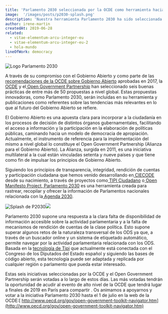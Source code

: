 ```yaml
---
title: 'Parlamento 2030 seleccionada por la OCDE como herramienta hacia el Gobierno Abierto'
image:  '/images/posts/p2030-splash.png'
description: 'Nuestra herramienta Parlamento 2030 ha sido seleccionada por la OCDE como una de las herramientas innovadoras de Gobierno Abierto más relevantes en la actualidad.'
author: irene-martin
createdAt: 2019-06-28
related:
  - vitae-elementum-arcu-integer-eu
  - vitae-elementum-arcu-integer-eu-2
  - hola-mundo
lineOfWork: democracy
---
```


![Logo Parlamento 2030](/images/posts/logp2030.jpeg)

A través de su compromiso con el Gobierno Abierto y como parte de las[ recomendaciones de la OCDE sobre Gobierno Abierto](https://www.oecd.org/gov/Recommendation-Open-Government-Approved-Council-141217.pdf) aprobadas en 2017, la[ OCDE](https://www.oecd.org/) y el[ Open Government Partnership](https://www.opengovpartnership.org/) han seleccionado seis buenas prácticas de entre más de 50 propuestas a nivel global. Estas propuestas innovadoras, como Parlamento 2030, serán incluidas en su herramienta y publicaciones como referentes sobre las tendencias más relevantes en lo que al futuro del Gobierno Abierto se refiere.

El Gobierno Abierto es una apuesta clara para incorporar a la ciudadanía en los procesos de decisión de distintos órganos gubernamentales, facilitando el acceso a información y la participación en la elaboración de políticas públicas, caminando hacia un modelo de democracia de apropiación. Actualmente, el instrumento de referencia para la implementación del mismo a nivel global lo constituye el Open Government Partnership (Alianza para el Gobierno Abierto). La Alianza, surgida en 2011, es una iniciativa multilateral a la cual están vinculadas setenta y nueve países y que tiene como fin de impulsar los principios de Gobierno Abierto.

Siguiendo los principios de transparencia, integridad, rendición de cuentas y participación ciudadana que hemos venido desarrollando en[ CIECODE](https://www.ciecode.es/) desde su nacimiento, a través de proyectos como[ TIPI Ciudadano](https://tipiciudadano.es/) o[ Open Manifesto Project](http://www.openmanifesto.com/),[ Parlamento 2030](https://www.parlamento2030.es/) es una herramienta creada para rastrear, recopilar y ofrecer la información de Parlamentos nacionales relacionada con la[ Agenda 2030](https://sustainabledevelopment.un.org/post2015/transformingourworld).

![Splash de P2030](/images/posts/p2030-splash.png)![](https://cdn-images-1.medium.com/max/2362/1*8hft9AOPMF_4HtsuBXLH8g.png)

Parlamento 2030 supone una respuesta a la clara falta de disponibilidad de información accesible sobre la actividad parlamentaria y a la falta de mecanismos de rendición de cuentas de la clase política. Esto supone superar algunos retos de la naturaleza transversal de los ODS ya que, a través de un buscador online y un sistema de etiquetado automático, permite navegar por la actividad parlamentaria relacionada con los ODS. Basada en la [tecnología de Tipi](https://github.com/politicalwatch) que actualmente está conectada con el Congreso de los Diputados del Estado español y siguiendo las bases de código abierto, esta tecnología puede ser adaptada y replicada por cualquier región o parlamento que pueda estar interesado.

Estas seis iniciativas seleccionadas por la OCDE y el Open Government Partnership serán votadas a lo largo de estos días. Las más votadas tendrán la oportunidad de acudir al evento de alto nivel de la OCDE que tendrá lugar a finales de 2019 en París para compartir . Os animamos a apoyarnos y votar a la iniciativa Parlamento 2030 hasta el 1 de julio en la web de la OCDE:[ http://www.oecd.org/gov/open-government-toolkit-navigator.htm](http://www.oecd.org/gov/open-government-toolkit-navigator.htm)
